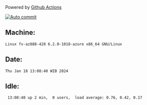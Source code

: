 Powered by [Github Actions](https://github.com/features/actions)

[![Auto commit](https://github.com/hiage/workstation/workflows/Auto%20commit/badge.svg)](https://github.com/hiage/workstation/actions?query=workflow%3A%22Auto+commit%22)

## Machine:
```
Linux fv-az888-428 6.2.0-1018-azure x86_64 GNU/Linux
```
## Date:
```
Thu Jan 18 13:08:40 WIB 2024
```
## Idle:
```
 13:08:40 up 2 min,  0 users,  load average: 0.76, 0.42, 0.17
```
